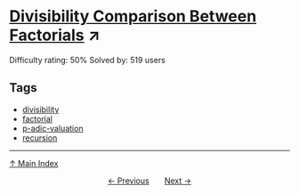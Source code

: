 # [Divisibility Comparison Between Factorials](https://projecteuler.net/problem=383) ↗️

Difficulty rating: 50%
Solved by: 519 users
## Tags

- [divisibility](../tags/divisibility.md)
- [factorial](../tags/factorial.md)
- [p-adic-valuation](../tags/p-adic-valuation.md)
- [recursion](../tags/recursion.md)



---

[↑ Main Index](../README.md)


<div align=center><a href='382.md'>← Previous</a> &nbsp;&nbsp; &nbsp;&nbsp;  <a href='384.md'>Next →</a></div>

